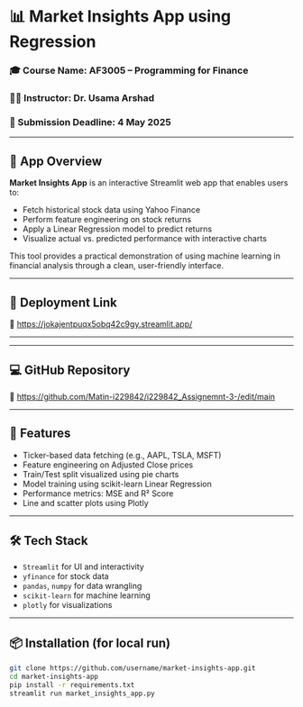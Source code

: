 # 📊 Market Insights App using Regression

### 🎓 Course Name: AF3005 – Programming for Finance  
### 👨‍🏫 Instructor: Dr. Usama Arshad  
### 📅 Submission Deadline: 4 May 2025

---

## 🧠 App Overview

**Market Insights App** is an interactive Streamlit web app that enables users to:
- Fetch historical stock data using Yahoo Finance
- Perform feature engineering on stock returns
- Apply a Linear Regression model to predict returns
- Visualize actual vs. predicted performance with interactive charts

This tool provides a practical demonstration of using machine learning in financial analysis through a clean, user-friendly interface.

---

## 🚀 Deployment Link

🔗 https://jokajentpuqx5obq42c9gy.streamlit.app/

---



---

## 💻 GitHub Repository

🔗 https://github.com/Matin-i229842/i229842_Assignemnt-3-/edit/main

---

## 🧪 Features

- Ticker-based data fetching (e.g., AAPL, TSLA, MSFT)
- Feature engineering on Adjusted Close prices
- Train/Test split visualized using pie charts
- Model training using scikit-learn Linear Regression
- Performance metrics: MSE and R² Score
- Line and scatter plots using Plotly

---

## 🛠️ Tech Stack

- `Streamlit` for UI and interactivity  
- `yfinance` for stock data  
- `pandas`, `numpy` for data wrangling  
- `scikit-learn` for machine learning  
- `plotly` for visualizations

---

## 📦 Installation (for local run)

```bash
git clone https://github.com/username/market-insights-app.git
cd market-insights-app
pip install -r requirements.txt
streamlit run market_insights_app.py
